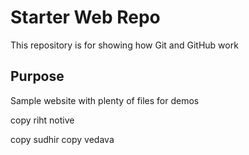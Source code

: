 # Starter Web Repo

This repository is for showing how Git and GitHub work

## Purpose

Sample website with plenty of files for demos

copy riht notive

copy sudhir
copy vedava
